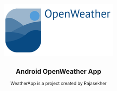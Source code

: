 <h1 align="center">
  <a href="https://github.com/lucasmontano/openweathermap">
    <img alt="Open Weather Logo" src="./readme/logo.png" width="350px" />
  </a>
</h1>

<h2 align="center">
  Android OpenWeather App
</h2>

<p align="center">WeatherApp is a project created by Rajasekher </p>

